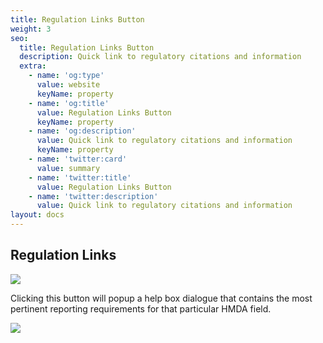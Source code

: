 ```yaml
---
title: Regulation Links Button
weight: 3
seo:
  title: Regulation Links Button
  description: Quick link to regulatory citations and information
  extra:
    - name: 'og:type'
      value: website
      keyName: property
    - name: 'og:title'
      value: Regulation Links Button
      keyName: property
    - name: 'og:description'
      value: Quick link to regulatory citations and information
      keyName: property
    - name: 'twitter:card'
      value: summary
    - name: 'twitter:title'
      value: Regulation Links Button
    - name: 'twitter:description'
      value: Quick link to regulatory citations and information
layout: docs
---
```

## Regulation Links 

![](/images/Quick%20Help%20Icon.png)

Clicking this button will popup a help box dialogue that contains the most pertinent reporting requirements for that particular HMDA field.

![](/images/Quick%20Help.gif)
